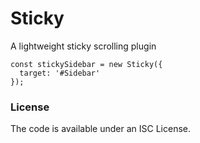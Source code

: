 # Sticky

A lightweight sticky scrolling plugin

```
const stickySidebar = new Sticky({
  target: '#Sidebar'
});
```

### License

The code is available under an ISC License.
